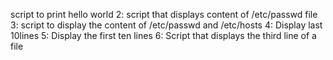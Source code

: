 script to print hello world
2: script that displays content of /etc/passwd file
3: script to display the content of /etc/passwd and /etc/hosts
4: Display last 10lines
5: Display the first ten lines
6: Script that displays the third line of a file
